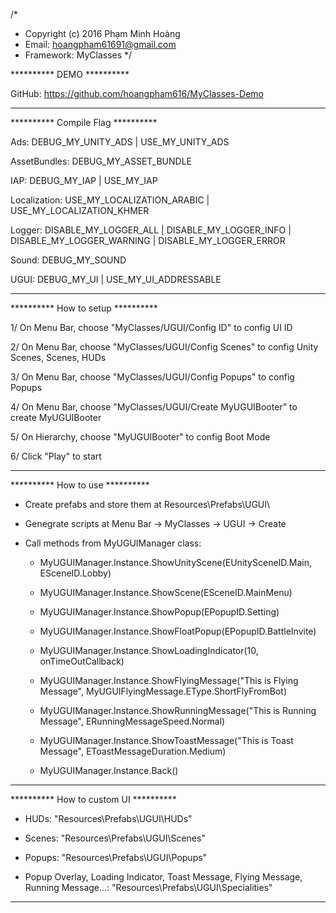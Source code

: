 /*
 * Copyright (c) 2016 Phạm Minh Hoàng
 * Email:       hoangpham61691@gmail.com
 * Framework:   MyClasses
 */





********** DEMO **********

GitHub: https://github.com/hoangpham616/MyClasses-Demo

**************************





********** Compile Flag **********

Ads: DEBUG_MY_UNITY_ADS | USE_MY_UNITY_ADS

AssetBundles: DEBUG_MY_ASSET_BUNDLE

IAP: DEBUG_MY_IAP | USE_MY_IAP

Localization: USE_MY_LOCALIZATION_ARABIC | USE_MY_LOCALIZATION_KHMER

Logger: DISABLE_MY_LOGGER_ALL | DISABLE_MY_LOGGER_INFO | DISABLE_MY_LOGGER_WARNING | DISABLE_MY_LOGGER_ERROR

Sound: DEBUG_MY_SOUND

UGUI: DEBUG_MY_UI | USE_MY_UI_ADDRESSABLE

**********************************





********** How to setup **********

1/ On Menu Bar, choose "MyClasses/UGUI/Config ID" to config UI ID

2/ On Menu Bar, choose "MyClasses/UGUI/Config Scenes" to config Unity Scenes, Scenes, HUDs

3/ On Menu Bar, choose "MyClasses/UGUI/Config Popups" to config Popups

4/ On Menu Bar, choose "MyClasses/UGUI/Create MyUGUIBooter" to create MyUGUIBooter

5/ On Hierarchy, choose "MyUGUIBooter" to config Boot Mode

6/ Click "Play" to start

***********************************





********** How to use **********

+ Create prefabs and store them at Resources\Prefabs\UGUI\

+ Genegrate scripts at Menu Bar -> MyClasses -> UGUI -> Create

+ Call methods from MyUGUIManager class:

  - MyUGUIManager.Instance.ShowUnityScene(EUnitySceneID.Main, ESceneID.Lobby)

  - MyUGUIManager.Instance.ShowScene(ESceneID.MainMenu)

  - MyUGUIManager.Instance.ShowPopup(EPopupID.Setting)

  - MyUGUIManager.Instance.ShowFloatPopup(EPopupID.BattleInvite)

  - MyUGUIManager.Instance.ShowLoadingIndicator(10, onTimeOutCallback)

  - MyUGUIManager.Instance.ShowFlyingMessage("This is Flying Message", MyUGUIFlyingMessage.EType.ShortFlyFromBot)

  - MyUGUIManager.Instance.ShowRunningMessage("This is Running Message", ERunningMessageSpeed.Normal)

  - MyUGUIManager.Instance.ShowToastMessage("This is Toast Message", EToastMessageDuration.Medium)

  - MyUGUIManager.Instance.Back()

********************************





********** How to custom UI **********

+ HUDs: "Resources\Prefabs\UGUI\HUDs\"

+ Scenes: "Resources\Prefabs\UGUI\Scenes\"

+ Popups: "Resources\Prefabs\UGUI\Popups\"

+ Popup Overlay, Loading Indicator, Toast Message, Flying Message, Running Message...: "Resources\Prefabs\UGUI\Specialities\"

**************************************